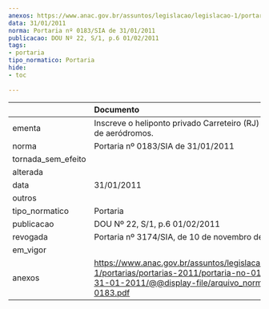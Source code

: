 ```yaml
---
anexos: https://www.anac.gov.br/assuntos/legislacao/legislacao-1/portarias/portarias-2011/portaria-no-0183-sia-de-31-01-2011/@@display-file/arquivo_norma/PA2011-0183.pdf
data: 31/01/2011
norma: Portaria nº 0183/SIA de 31/01/2011
publicacao: DOU Nº 22, S/1, p.6 01/02/2011
tags:
- portaria
tipo_normatico: Portaria
hide: 
- toc 
 
---
```


|                    | Documento                                                                                                                                                         |
|:-------------------|:------------------------------------------------------------------------------------------------------------------------------------------------------------------|
| ementa             | Inscreve o heliponto privado Carreteiro (RJ) no cadastro de aeródromos.                                                                                           |
| norma              | Portaria nº 0183/SIA de 31/01/2011                                                                                                                                |
| tornada_sem_efeito |                                                                                                                                                                   |
| alterada           |                                                                                                                                                                   |
| data               | 31/01/2011                                                                                                                                                        |
| outros             |                                                                                                                                                                   |
| tipo_normatico     | Portaria                                                                                                                                                          |
| publicacao         | DOU Nº 22, S/1, p.6 01/02/2011                                                                                                                                    |
| revogada           | Portaria nº 3174/SIA, de 10 de novembro de 2016.                                                                                                                  |
| em_vigor           |                                                                                                                                                                   |
| anexos             | https://www.anac.gov.br/assuntos/legislacao/legislacao-1/portarias/portarias-2011/portaria-no-0183-sia-de-31-01-2011/@@display-file/arquivo_norma/PA2011-0183.pdf |